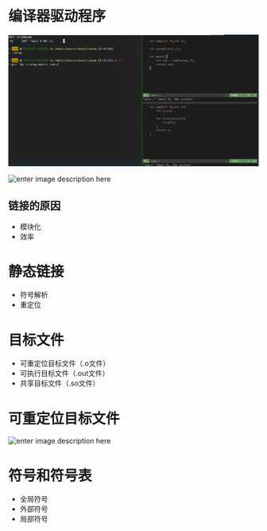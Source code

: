 # 编译器驱动程序

![批注 2019-07-10 093808](/assets/批注%202019-07-10%20093808.png)

![enter image description here](http://litaotju.github.io/img/in-post/static-ld.png)

## 链接的原因

- 模块化
- 效率

# 静态链接

- 符号解析
- 重定位

# 目标文件

- 可重定位目标文件（.o文件）
- 可执行目标文件（.out文件）
- 共享目标文件（.so文件）

# 可重定位目标文件

![enter image description here](http://litaotju.github.io/img/in-post/linkable-realoc.png)

# 符号和符号表

- 全局符号
- 外部符号
- 局部符号



